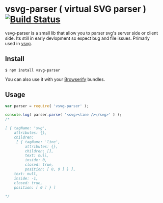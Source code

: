 # vsvg-parser ( virtual SVG parser )  [![Build Status](https://travis-ci.org/jcblw/vsvg-parser.svg?branch=master)](https://travis-ci.org/jcblw/vsvg-parser)

vsvg-parser is a small lib that allow you to parser svg's server side or client side. Its still in early devlopment so expect bug and file issues. Primarly used in [vsvg]( https://github.com/jcblw/vsvg ).

## Install

    $ npm install vsvg-parser

You can also use it with your [Browserify](http://browserify.org) bundles.

## Usage

```javascript
var parser = require( 'vsvg-parser' );

console.log( parser.parse( '<svg><line /></svg>' ) );
/*

[ { tagName: 'svg',
    attributes: {},
    children: 
     [ { tagName: 'line',
         attributes: {},
         children: [],
         text: null,
         inside: 0,
         closed: true,
         position: [ 0, 0 ] } ],
    text: null,
    inside: -1,
    closed: true,
    position: [ 0 ] } ]

*/ 
```